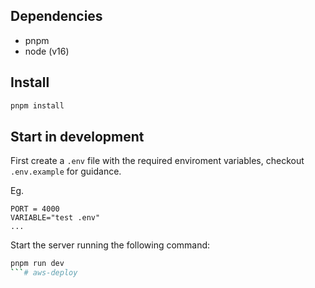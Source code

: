## Dependencies

-   pnpm
-   node (v16)

## Install

```sh
pnpm install
```

## Start in development

First create a `.env` file with the required enviroment variables, checkout `.env.example` for guidance.

Eg.

```
PORT = 4000
VARIABLE="test .env"
...
```

Start the server running the following command:

```sh
pnpm run dev
```# aws-deploy

